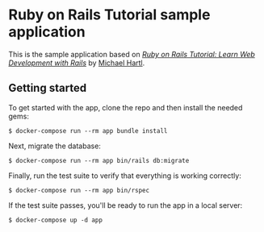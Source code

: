 # Ruby on Rails Tutorial sample application

This is the sample application based on
[_Ruby on Rails Tutorial:
Learn Web Development with Rails_](http://www.railstutorial.org/)
by [Michael Hartl](http://www.michaelhartl.com/).

## Getting started

To get started with the app, clone the repo and then install the needed gems:

```
$ docker-compose run --rm app bundle install
```

Next, migrate the database:

```
$ docker-compose run --rm app bin/rails db:migrate
```

Finally, run the test suite to verify that everything is working correctly:

```
$ docker-compose run --rm app bin/rspec
```

If the test suite passes, you'll be ready to run the app in a local server:

```
$ docker-compose up -d app
```

